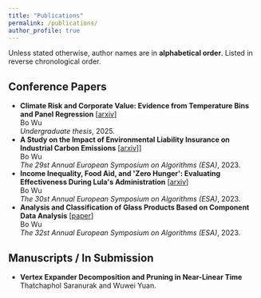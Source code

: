 ```yaml
---
title: "Publications"
permalink: /publications/
author_profile: true
---
```


Unless stated otherwise, author names are in **alphabetical order**. Listed in reverse chronological order.

## Conference Papers
- **Climate Risk and Corporate Value: Evidence from Temperature Bins and Panel Regression** \[[arxiv](https://arxiv.org/abs/2503.14233)\]<br>
  Bo Wu<br>
  *Undergraduate thesis*, 2025.
- **A Study on the Impact of Environmental Liability Insurance on Industrial Carbon Emissions** \[[arxiv](https://arxiv.org/abs/2503.15445)\]]<br>
  Bo Wu<br>
  *The 29st Annual European Symposium on Algorithms (ESA)*, 2023.
- **Income Inequality, Food Aid, and 'Zero Hunger': Evaluating Effectiveness During Lula's Administration** \[[arxiv](https://arxiv.org/abs/2503.16126)\]<br>
  Bo Wu<br>
  *The 30st Annual European Symposium on Algorithms (ESA)*, 2023.
- **Analysis and Classification of Glass Products Based on Component Data Analysis** \[[paper](/files/glass.pdf)\]<br>
  Bo Wu<br>
  *The 32st Annual European Symposium on Algorithms (ESA)*, 2023.

## Manuscripts / In Submission

- **Vertex Expander Decomposition and Pruning in Near-Linear Time**<br>
  Thatchaphol Saranurak and Wuwei Yuan.
